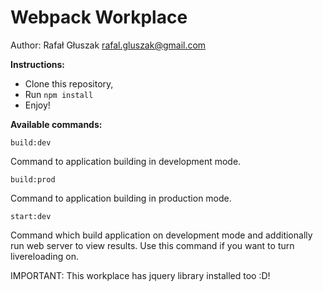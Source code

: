 # Webpack Workplace
Author: Rafał Głuszak <rafal.gluszak@gmail.com>

**Instructions:**
- Clone this repository,
- Run `npm install`
- Enjoy!

**Available commands:** 

    build:dev

Command to application building in development mode.

    build:prod

Command to application building in production mode.

    start:dev

Command which build application on development mode and additionally run web server to view results. Use this command if you want to turn livereloading on.

IMPORTANT: This workplace has jquery library installed too :D!


